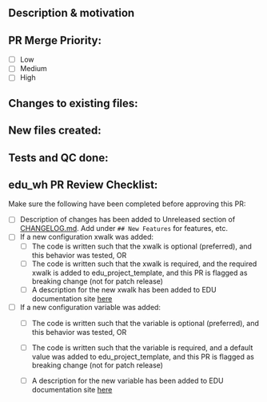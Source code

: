 <!---
Provide Title above, ensure it summarizes the work in the PR. Example PR titles templates:
* "feature/ (or build/): describe new functionality"
* "hotfix/: describe issue fix for immediate release"
* "bugfix/ (or fix/): describe issue fix, not necessary for immediate release"
* "docs/: adding or updating documentation"
-->

## Description & motivation
<!---
High level description your PR, and why you're making it. Is this linked to slack thread, Monday board, open
issue, a continuation to a previous PR? Link it here if relevant (use the "#" symbol for issues/PRs).
-->

## PR Merge Priority:
<!---
This checklist helps the reviewers understand the level of priority for merging this PR.
A loose description of merging priority levels is:
Low: A week or more.
Medium: Within 3 days or less.
High: As soon as possible.
-->
- [ ] Low
- [ ] Medium
- [ ] High

<!---
If High Priority, explain why as a comment below.
-->

## Changes to existing files:
<!---
Include this section if you are changing any existing files or creating breaking changes to existing files. Label the model name and describe the logic behind the changes made, try to be very descriptive here. For example:
- `stg_model` : Describe any changes made to `stg_model` and why the changes where made.
- `src_staging` : Describe any changes made to `src_staging` and why the changes where made.
-->

## New files created:
<!---
Include this section if you are creating any new files. Label the model name and describe the logic behind the changes made, try to be very descriptive here. For example:
- `stg_new_model` : Describe the purpose of `stg_new_model` and the logic behind creating the model.
- `src_new_staging` : Describe the purpose of `src_new_staging`.
-->

## Tests and QC done:
<!---
Describe any process that confirms that the files do what is expected, include screenshots if relevant. For example:
- Analyst replication confirmed that updates to `stg_model` new counts were correct.
- Executed a dbt project run and ensured it was successful.
-->

## edu_wh PR Review Checklist:
Make sure the following have been completed before approving this PR:
- [ ] Description of changes has been added to Unreleased section of [CHANGELOG.md](/CHANGELOG.md). Add under `## New Features` for features, etc.
- [ ] If a new configuration xwalk was added:
  - [ ] The code is written such that the xwalk is optional (preferred), and this behavior was tested, OR
  - [ ] The code is written such that the xwalk is required, and the required xwalk is added to edu_project_template, and this PR is flagged as breaking change (not for patch release)
  - [ ] A description for the new xwalk has been added to EDU documentation site [here](https://github.com/edanalytics/edu_docs/blob/main/docs/docs/manage_extend/reference/configure_dbt_xwalks.md) 
- [ ] If a new configuration variable was added:
  - [ ] The code is written such that the variable is optional (preferred), and this behavior was tested, OR
  - [ ] The code is written such that the variable is required, and a default value was added to edu_project_template, and this PR is flagged as breaking change (not for patch release)
  - [ ] A description for the new variable has been added to EDU documentation site [here](https://github.com/edanalytics/edu_docs/blob/main/docs/docs/manage_extend/reference/configure_dbt_vars.md) 



<!---## Future ToDos & Questions:-->
<!---
[Optional] Include any future steps and questions related to this PR.
-->
